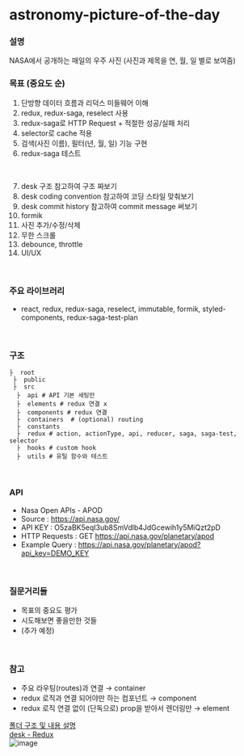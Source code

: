 # astronomy-picture-of-the-day

### 설명
 NASA에서 공개하는 매일의 우주 사진 (사진과 제목을 연, 월, 일 별로 보여줌)
<br>
 
### 목표 (중요도 순)
1. 단방향 데이터 흐름과 리덕스 미들웨어 이해
2. redux, redux-saga, reselect 사용
3. redux-saga로 HTTP Request + 적절한 성공/실패 처리 
4. selector로 cache 적용
5. 검색(사진 이름), 필터(년, 월, 일) 기능 구현
6. redux-saga 테스트
<br>

7. desk 구조 참고하여 구조 짜보기
8. desk coding convention 참고하여 코딩 스타일 맞춰보기
9. desk commit history 참고하여 commit message 써보기
10. formik
11. 사진 추가/수정/삭제
12. 무한 스크롤
13. debounce, throttle
14. UI/UX
<br>
 
### 주요 라이브러리
- react, redux, redux-saga, reselect, immutable, formik, styled-components, redux-saga-test-plan 
<br>
 
### 구조
```
├  root
 ├  public  
 ├  src  
  ├  api # API 기본 세팅만
  ├  elements # redux 연결 x
  ├  components # redux 연결
  ├  containers  # (optional) routing  
  ├  constants 
  ├  redux # action, actionType, api, reducer, saga, saga-test, selector
  ├  hooks # custom hook
  ├  utils # 유틸 함수와 테스트
```
<br>
 
### API
- Nasa Open APIs - APOD
- Source : https://api.nasa.gov/
- API KEY : O5zaBK5eqI3ub8SmVdlb4JdGcewih1y5MiQzt2pD
- HTTP Requests : GET https://api.nasa.gov/planetary/apod
- Example Query : https://api.nasa.gov/planetary/apod?api_key=DEMO_KEY
<br>
 
### 질문거리들
- 목표의 중요도 평가
- 시도해보면 좋을만한 것들
- (추가 예정)
<br>
 
### 참고
- 주요 라우팅(routes)과 연결 → container
- redux 로직과 연결 되어야만 하는 컴포넌트 → component
- redux 로직 연결 없이 (단독으로) prop을 받아서 렌더링만 → element

[폴더 구조 및 내용 설명](https://www.notion.so/channelio/8d1eea36937b4f32a95e3c40789fddfe)  
[desk - Redux](https://www.notion.so/channelio/Redux-ddf9204aca9f4ae7b24bfad04888f8a4)  
![image](https://user-images.githubusercontent.com/34447105/105371388-ecc99780-5c47-11eb-8f73-f712ad34e1d7.png)
